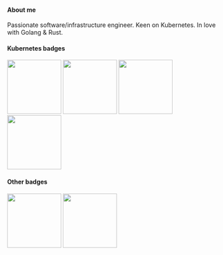 #### About me
Passionate software/infrastructure engineer. Keen on Kubernetes. In love with Golang & Rust.

#### Kubernetes badges

<a href=https://www.credly.com/badges/06c05966-3690-4f53-81b9-7e9ddb643263/public_url><img src=https://images.credly.com/images/cd6c6449-6814-4613-a2d3-13cf4ac5be4f/image.png width=125 height=125/></a>
<a href=https://www.credly.com/badges/61d131d5-8588-4d53-b36e-e2f9ff0b8908/public_url><img src=https://images.credly.com/size/340x340/images/8b8ed108-e77d-4396-ac59-2504583b9d54/cka_from_cncfsite__281_29.png width=125 height=125/></a> 
<a href=https://www.credly.com/badges/aa45de6f-74d6-444c-b73d-5de9b85154b7/public_url><img src=https://images.credly.com/size/340x340/images/9945dfcb-1cca-4529-85e6-db1be3782210/kubernetes-security-specialist-logo2.png width=125 height=125/></a> 
<a href=https://www.credly.com/badges/1120ef00-a8af-4d92-a0a3-b14c69d6b843/public_url><img src=https://images.credly.com/size/340x340/images/cc8adc83-1dc6-4d57-8e20-22171247e052/blob width=125 height=125/></a>

#### Other badges

<a href=https://www.credly.com/badges/7836383b-de97-4be0-8ae3-943cb14552c7/public_url><img src=https://images.credly.com/size/340x340/images/1e6611ca-8afe-4ecc-ad4d-305fba52ee7e/1_LFCS-600x600.png width=125 height=125/></a> 
<a href=https://www.credly.com/badges/7e36888d-6fe2-4fa6-8cb7-6b04ad32386c/public_url><img src=https://images.credly.com/size/340x340/images/fd1bf1cf-dc60-4868-b3a3-9b93e8af763c/image.png width=125 height=125/></a>
